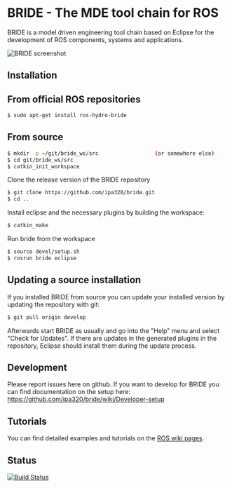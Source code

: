 BRIDE - The MDE tool chain for ROS
==================

BRIDE is a model driven engineering tool chain based on Eclipse for the development of ROS components, systems and applications.

![BRIDE screenshot](http://cybernotic.org/bride/img/small_system.png "BRIDE screenshot")


Installation
------------

## From official ROS repositories ##

~~~ sh
$ sudo apt-get install ros-hydro-bride
~~~

## From source ##

~~~ sh
$ mkdir -p ~/git/bride_ws/src                  (or somewhere else)
$ cd git/bride_ws/src
$ catkin_init_workspace
~~~

Clone the release version of the BRIDE repository

~~~ sh
$ git clone https://github.com/ipa320/bride.git
$ cd ..
~~~

Install eclipse and the necessary plugins by building the workspace:

~~~ sh
$ catkin_make
~~~

Run bride from the workspace 

~~~ sh
$ source devel/setup.sh
$ rosrun bride eclipse
~~~


## Updating a source installation ##

If you installed BRIDE from source you can update your installed version by updating the repository with git:

~~~ sh
$ git pull origin develop
~~~

Afterwards start BRIDE as usually and go into the "Help" menu and select "Check for Updates". If there are updates in the generated plugins in the repository, Eclipse should install them during the update process.

Development
------------

Please report issues here on github. If you want to develop for BRIDE you can find documentation on the setup here:
<https://github.com/ipa320/bride/wiki/Developer-setup>


Tutorials
------------

You can find detailed examples and tutorials on the [ROS wiki pages](http://wiki.ros.org/bride).


Status
------------

[![Build Status](https://travis-ci.org/ipa320/bride.png)](https://travis-ci.org/ipa320/bride)

